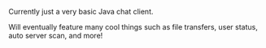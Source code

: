 Currently just a very basic Java chat client.

Will eventually feature many cool things such as file transfers, user status, auto server scan, and more!
